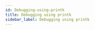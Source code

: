 ```yaml
---
id: Debugging-using-printk
title: Debugging using printk
sidebar_label: Debugging using printk
---
```



#
